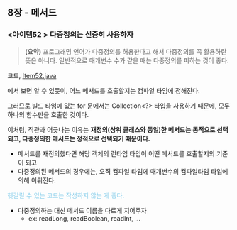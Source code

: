 ## 8장 - 메서드

### <아이템52 > 다중정의는 신중히 사용하자

> **(요약)** 프로그래밍 언어가 다중정의를 허용한다고 해서 다중정의를 꼭 활용하란 뜻은 아니다. 일반적으로 매개변수 수가 같을 때는 다중정의를 피하는 것이 좋다.

코드, [Item52.java](https://github.com/ziippy/EffectiveJava/blob/master/src/chapter8/item52/Item52.java)

에서 보면 알 수 있듯이, 어느 메서드를 호출할지는 컴파일 타임에 정해진다.

그러므로 빌드 타임에 있는 for 문에서는 Collection<?> 타입을 사용하기 때문에, 모두 하나의 함수만을 호출한 것이다.

이처럼, 직관과 어긋나는 이유는 **재정의(상위 클래스와 동일)한 메서드는 동적으로 선택되고, 다중정의한 메서드는 정적으로 선택되기 때문이다.**

- 메서드를 재정의했다면 해당 객체의 런타임 타입이 어떤 메서드를 호출할지의 기준이 되고
- 다중정의된 메서드의 경우에는, 오직 컴파일 타임에 매개변수의 컴파일타임 타입에 의해 이뤄진다.

<span style='color:skyblue'>헷갈릴 수 있는 코드는 작성하지 않는 게 좋다.</span>

- 다중정의하는 대신 메서드 이름을 다르게 지어주자
  - ex: readLong, readBoolean, readInt, ...




